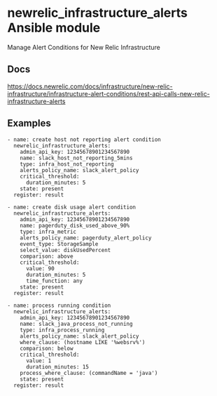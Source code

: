 # newrelic_infrastructure_alerts Ansible module
Manage Alert Conditions for New Relic Infrastructure

## Docs
https://docs.newrelic.com/docs/infrastructure/new-relic-infrastructure/infrastructure-alert-conditions/rest-api-calls-new-relic-infrastructure-alerts

## Examples
```
- name: create host not reporting alert condition
  newrelic_infrastructure_alerts:
    admin_api_key: 12345678901234567890
    name: slack_host_not_reporting_5mins
    type: infra_host_not_reporting
    alerts_policy_name: slack_alert_policy
    critical_threshold:
      duration_minutes: 5
    state: present
  register: result
```
```
- name: create disk usage alert condition 
  newrelic_infrastructure_alerts:
    admin_api_key: 12345678901234567890
    name: pagerduty_disk_used_above_90%
    type: infra_metric
    alerts_policy_name: pagerduty_alert_policy
    event_type: StorageSample
    select_value: diskUsedPercent
    comparison: above
    critical_threshold:
      value: 90
      duration_minutes: 5
      time_function: any
    state: present
  register: result
```
```
- name: process running condition
  newrelic_infrastructure_alerts:
    admin_api_key: 12345678901234567890
    name: slack_java_process_not_running
    type: infra_process_running
    alerts_policy_name: slack_alert_policy
    where_clause: (hostname LIKE '%websrv%')
    comparison: below
    critical_threshold:
      value: 1
      duration_minutes: 15
    process_where_clause: (commandName = 'java')
    state: present
  register: result
```